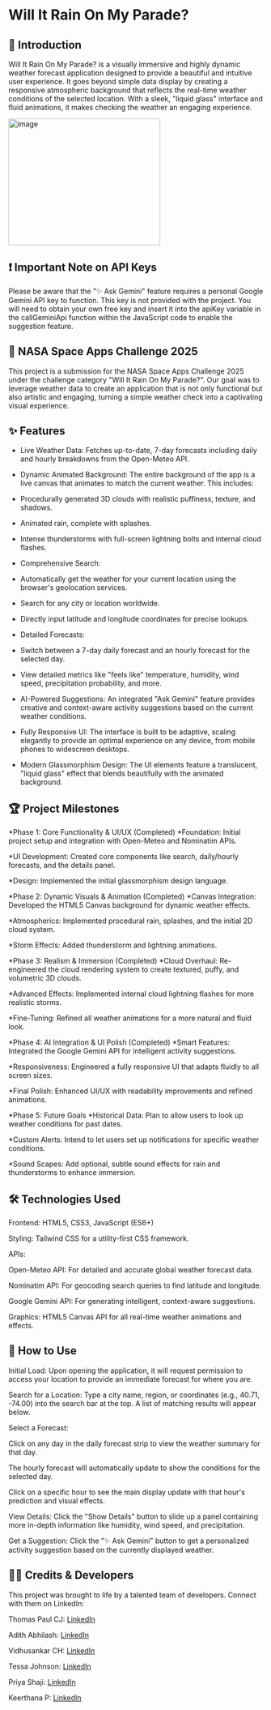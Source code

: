 # Will It Rain On My Parade?
## 📖 Introduction
Will It Rain On My Parade? is a visually immersive and highly dynamic weather forecast application designed to provide a beautiful and intuitive user experience. It goes beyond simple data display by creating a responsive atmospheric background that reflects the real-time weather conditions of the selected location. With a sleek, "liquid glass" interface and fluid animations, it makes checking the weather an engaging experience.

<img width="300" height="250" alt="image" src="https://github.com/user-attachments/assets/f0f3138f-f026-46d0-bb9b-01b72db3b291" />


## ❗️ Important Note on API Keys
Please be aware that the "✨ Ask Gemini" feature requires a personal Google Gemini API key to function. This key is not provided with the project. You will need to obtain your own free key and insert it into the apiKey variable in the callGeminiApi function within the JavaScript code to enable the suggestion feature.

## 🚀 NASA Space Apps Challenge 2025
This project is a submission for the NASA Space Apps Challenge 2025 under the challenge category "Will It Rain On My Parade?". Our goal was to leverage weather data to create an application that is not only functional but also artistic and engaging, turning a simple weather check into a captivating visual experience.
 
## ✨ Features
- Live Weather Data: Fetches up-to-date, 7-day forecasts including daily and hourly breakdowns from the Open-Meteo API.

- Dynamic Animated Background: The entire background of the app is a live canvas that animates to match the current weather. This includes:

- Procedurally generated 3D clouds with realistic puffiness, texture, and shadows.

- Animated rain, complete with splashes.

- Intense thunderstorms with full-screen lightning bolts and internal cloud flashes.

- Comprehensive Search:

- Automatically get the weather for your current location using the browser's geolocation services.

- Search for any city or location worldwide.

- Directly input latitude and longitude coordinates for precise lookups.

- Detailed Forecasts:

- Switch between a 7-day daily forecast and an hourly forecast for the selected day.

- View detailed metrics like "feels like" temperature, humidity, wind speed, precipitation probability, and more.

- AI-Powered Suggestions: An integrated "Ask Gemini" feature provides creative and context-aware activity suggestions based on the current weather conditions.

- Fully Responsive UI: The interface is built to be adaptive, scaling elegantly to provide an optimal experience on any device, from mobile phones to widescreen desktops.

- Modern Glassmorphism Design: The UI elements feature a translucent, "liquid glass" effect that blends beautifully with the animated background.

## 🏆 Project Milestones
*Phase 1: Core Functionality & UI/UX (Completed)
 *Foundation: Initial project setup and integration with Open-Meteo and Nominatim APIs.

 *UI Development: Created core components like search, daily/hourly forecasts, and the details panel.

 *Design: Implemented the initial glassmorphism design language.

*Phase 2: Dynamic Visuals & Animation (Completed)
 *Canvas Integration: Developed the HTML5 Canvas background for dynamic weather effects.

 *Atmospherics: Implemented procedural rain, splashes, and the initial 2D cloud system.

 *Storm Effects: Added thunderstorm and lightning animations.

*Phase 3: Realism & Immersion (Completed)
 *Cloud Overhaul: Re-engineered the cloud rendering system to create textured, puffy, and volumetric 3D clouds.

 *Advanced Effects: Implemented internal cloud lightning flashes for more realistic storms.

 *Fine-Tuning: Refined all weather animations for a more natural and fluid look.

*Phase 4: AI Integration & UI Polish (Completed)
 *Smart Features: Integrated the Google Gemini API for intelligent activity suggestions.

 *Responsiveness: Engineered a fully responsive UI that adapts fluidly to all screen sizes.

 *Final Polish: Enhanced UI/UX with readability improvements and refined animations.

*Phase 5: Future Goals
 *Historical Data: Plan to allow users to look up weather conditions for past dates.

 *Custom Alerts: Intend to let users set up notifications for specific weather conditions.

 *Sound Scapes: Add optional, subtle sound effects for rain and thunderstorms to enhance immersion.

## 🛠️ Technologies Used
Frontend: HTML5, CSS3, JavaScript (ES6+)

Styling: Tailwind CSS for a utility-first CSS framework.

APIs:

Open-Meteo API: For detailed and accurate global weather forecast data.

Nominatim API: For geocoding search queries to find latitude and longitude.

Google Gemini API: For generating intelligent, context-aware suggestions.

Graphics: HTML5 Canvas API for all real-time weather animations and effects.

## 🚀 How to Use
Initial Load: Upon opening the application, it will request permission to access your location to provide an immediate forecast for where you are.

Search for a Location: Type a city name, region, or coordinates (e.g., 40.71, -74.00) into the search bar at the top. A list of matching results will appear below.

Select a Forecast:

Click on any day in the daily forecast strip to view the weather summary for that day.

The hourly forecast will automatically update to show the conditions for the selected day.

Click on a specific hour to see the main display update with that hour's prediction and visual effects.

View Details: Click the "Show Details" button to slide up a panel containing more in-depth information like humidity, wind speed, and precipitation.

Get a Suggestion: Click the "✨ Ask Gemini" button to get a personalized activity suggestion based on the currently displayed weather.

## 🧑‍💻 Credits & Developers
This project was brought to life by a talented team of developers. Connect with them on LinkedIn:

Thomas Paul CJ: [LinkedIn](https://www.linkedin.com/in/thomaspaulcj/)

Adith Abhilash: [LinkedIn](https://www.linkedin.com/in/adithabhilash/)

Vidhusankar CH: [LinkedIn](https://www.linkedin.com/in/vidhusankar-c-h-a68716248/)

Tessa Johnson: [LinkedIn](https://www.linkedin.com/in/tessajohnson01/)

Priya Shaji: [LinkedIn](https://www.linkedin.com/in/priyashaji/)

Keerthana P: [LinkedIn](https://www.linkedin.com/in/keerthanapadmakumar/)

